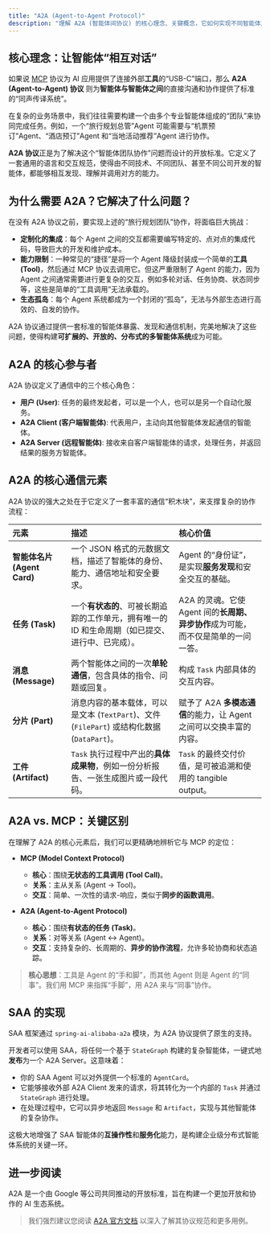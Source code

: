 ```yaml
---
title: "A2A (Agent-to-Agent Protocol)"
description: "理解 A2A (智能体间协议) 的核心理念、关键概念，它如何实现不同智能体之间的无缝协作，以及它与 MCP 的关键区别。"
---
```


## 核心理念：让智能体“相互对话”

如果说 [MCP](./mcp) 协议为 AI 应用提供了连接外部**工具**的“USB-C”端口，那么 **A2A (Agent-to-Agent) 协议** 则为**智能体与智能体之间**的直接沟通和协作提供了标准的“同声传译系统”。

在复杂的业务场景中，我们往往需要构建一个由多个专业智能体组成的“团队”来协同完成任务。例如，一个“旅行规划总管”Agent 可能需要与“机票预订”Agent、“酒店预订”Agent 和“当地活动推荐”Agent 进行协作。

**A2A 协议**正是为了解决这个“智能体团队协作”问题而设计的开放标准。它定义了一套通用的语言和交互规范，使得由不同技术、不同团队、甚至不同公司开发的智能体，都能够相互发现、理解并调用对方的能力。

## 为什么需要 A2A？它解决了什么问题？

在没有 A2A 协议之前，要实现上述的“旅行规划团队”协作，将面临巨大挑战：

-   **定制化的集成**：每个 Agent 之间的交互都需要编写特定的、点对点的集成代码，导致巨大的开发和维护成本。
-   **能力限制**：一种常见的“捷径”是将一个 Agent 降级封装成一个简单的**工具 (Tool)**，然后通过 MCP 协议去调用它。但这严重限制了 Agent 的能力，因为 Agent 之间通常需要进行更复杂的交互，例如多轮对话、任务协商、状态同步等，这些是简单的“工具调用”无法承载的。
-   **生态孤岛**：每个 Agent 系统都成为一个封闭的“孤岛”，无法与外部生态进行高效的、自发的协作。

A2A 协议通过提供一套标准的智能体暴露、发现和通信机制，完美地解决了这些问题，使得构建**可扩展的、开放的、分布式的多智能体系统**成为可能。

## A2A 的核心参与者

A2A 协议定义了通信中的三个核心角色：

-   **用户 (User)**: 任务的最终发起者，可以是一个人，也可以是另一个自动化服务。
-   **A2A Client (客户端智能体)**: 代表用户，主动向其他智能体发起通信的智能体。
-   **A2A Server (远程智能体)**: 接收来自客户端智能体的请求，处理任务，并返回结果的服务方智能体。

## A2A 的核心通信元素

A2A 协议的强大之处在于它定义了一套丰富的通信“积木块”，来支撑复杂的协作流程：

| 元素 | 描述 | 核心价值 |
| :--- | :--- | :--- |
| **智能体名片 (Agent Card)** | 一个 JSON 格式的元数据文档，描述了智能体的身份、能力、通信地址和安全要求。 | Agent 的“身份证”，是实现**服务发现**和安全交互的基础。 |
| **任务 (Task)** | 一个**有状态的**、可被长期追踪的工作单元，拥有唯一的 ID 和生命周期（如已提交、进行中、已完成）。 | A2A 的灵魂。它使 Agent 间的**长周期、异步协作**成为可能，而不仅是简单的一问一答。 |
| **消息 (Message)** | 两个智能体之间的一次**单轮通信**，包含具体的指令、问题或回复。 | 构成 `Task` 内部具体的交互内容。 |
| **分片 (Part)** | 消息内容的基本载体，可以是文本 (`TextPart`)、文件 (`FilePart`) 或结构化数据 (`DataPart`)。 | 赋予了 A2A **多模态通信**的能力，让 Agent 之间可以交换丰富的内容。 |
| **工件 (Artifact)** | `Task` 执行过程中产出的**具体成果物**，例如一份分析报告、一张生成图片或一段代码。 | `Task` 的最终交付价值，是可被追溯和使用的 tangible output。 |

## A2A vs. MCP：关键区别

在理解了 A2A 的核心元素后，我们可以更精确地辨析它与 MCP 的定位：

-   **MCP (Model Context Protocol)**
    -   **核心**：围绕**无状态的工具调用 (Tool Call)**。
    -   **关系**：主从关系 (Agent -> Tool)。
    -   **交互**：简单、一次性的请求-响应，类似于**同步的函数调用**。

-   **A2A (Agent-to-Agent Protocol)**
    -   **核心**：围绕**有状态的任务 (Task)**。
    -   **关系**：对等关系 (Agent <-> Agent)。
    -   **交互**：支持复杂的、长周期的、**异步的协作流程**，允许多轮协商和状态追踪。

> **核心思想**：工具是 Agent 的“手和脚”，而其他 Agent 则是 Agent 的“同事”。我们用 MCP 来指挥“手脚”，用 A2A 来与“同事”协作。

## SAA 的实现

SAA 框架通过 `spring-ai-alibaba-a2a` 模块，为 A2A 协议提供了原生的支持。

开发者可以使用 SAA，将任何一个基于 `StateGraph` 构建的复杂智能体，一键式地**发布**为一个 A2A Server。这意味着：

-   你的 SAA Agent 可以对外提供一个标准的 `AgentCard`。
-   它能够接收外部 A2A Client 发来的请求，将其转化为一个内部的 `Task` 并通过 `StateGraph` 进行处理。
-   在处理过程中，它可以异步地返回 `Message` 和 `Artifact`，实现与其他智能体的复杂协作。

这极大地增强了 SAA 智能体的**互操作性**和**服务化**能力，是构建企业级分布式智能体系统的关键一环。

## 进一步阅读

A2A 是一个由 Google 等公司共同推动的开放标准，旨在构建一个更加开放和协作的 AI 生态系统。

> 我们强烈建议您阅读 [A2A 官方文档](https://a2a-protocol.org/) 以深入了解其协议规范和更多用例。
